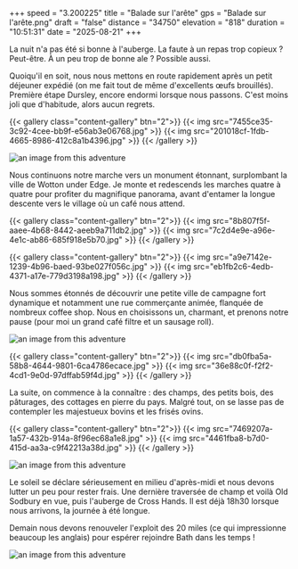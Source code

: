 +++
speed = "3.200225"
title = "Balade sur l'arête"
gps = "Balade sur l'arête.png"
draft = "false"
distance = "34750"
elevation = "818"
duration = "10:51:31"
date = "2025-08-21"
+++


La nuit n'a pas été si bonne à l'auberge. La faute à un repas trop copieux ? Peut-être. À un peu trop de bonne ale ? Possible aussi. 

Quoiqu'il en soit, nous nous mettons en route rapidement après un petit déjeuner expédié (on me fait tout de même d'excellents œufs brouillés). Première étape Dursley, encore endormi lorsque nous passons. C'est moins joli que d'habitude, alors aucun regrets. <!--more-->

{{< gallery class="content-gallery" btn="2">}}
{{< img src="7455ce35-3c92-4cee-bb9f-e56ab3e06768.jpg" >}}
{{< img src="201018cf-1fdb-4665-8986-412c8a1b4396.jpg" >}}
{{< /gallery >}}


![an image from this adventure](d82412c6-765c-4436-9acc-5a33f1f6a1b2.jpg)

Nous continuons notre marche vers un monument étonnant, surplombant la ville de Wotton under Edge. Je monte et redescends les marches quatre à quatre pour profiter du magnifique panorama, avant d'entamer la longue descente vers le village où un café nous attend. 

{{< gallery class="content-gallery" btn="2">}}
{{< img src="8b807f5f-aaee-4b68-8442-aeeb9a711db2.jpg" >}}
{{< img src="7c2d4e9e-a96e-4e1c-ab86-685f918e5b70.jpg" >}}
{{< /gallery >}}


{{< gallery class="content-gallery" btn="2">}}
{{< img src="a9e7142e-1239-4b96-baed-93be027f056c.jpg" >}}
{{< img src="eb1fb2c6-4edb-4371-a17e-779d3198a198.jpg" >}}
{{< /gallery >}}


Nous sommes étonnés de découvrir une petite ville de campagne fort dynamique et notamment une rue commerçante animée, flanquée de nombreux coffee shop. Nous en choisissons un, charmant, et prenons notre pause (pour moi un grand café filtre et un sausage roll).

![an image from this adventure](78985ed0-8fe1-4032-9225-6016cbc79bc9.jpg)

{{< gallery class="content-gallery" btn="2">}}
{{< img src="db0fba5a-58b8-4644-9801-6ca4786ecace.jpg" >}}
{{< img src="36e88c0f-f2f2-4cd1-9e0d-97dffab59f4d.jpg" >}}
{{< /gallery >}}


La suite, on commence à la connaître : des champs, des petits bois, des pâturages, des cottages en pierre du pays. 
Malgré tout, on se lasse pas de contempler les majestueux bovins et les frisés ovins.

{{< gallery class="content-gallery" btn="2">}}
{{< img src="7469207a-1a57-432b-914a-8f96ec68a1e8.jpg" >}}
{{< img src="4461fba8-b7d0-415d-aa3a-c9f42213a38d.jpg" >}}
{{< /gallery >}}


![an image from this adventure](2481d0ad-4ddc-47fd-9bd7-7757ec0a5985.jpg)

Le soleil se déclare sérieusement en milieu d'après-midi et nous devons lutter un peu pour rester frais. Une dernière traversée de champ et voilà Old Sodbury en vue, puis l'auberge de Cross Hands. Il est déjà 18h30 lorsque nous arrivons, la journée à été longue. 

Demain nous devons renouveler l'exploit des 20 miles (ce qui impressionne beaucoup les anglais) pour espérer rejoindre Bath dans les temps !

![an image from this adventure](8d6dae73-d45b-4193-9c24-b9efe45cfe8c.jpg)

